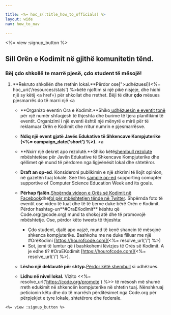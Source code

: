 ```yaml
---

title: <%= hoc_s(:title_how_to_officials) %>
layout: wide
nav: how_to_nav

---
```


<%= view :signup_button %>

## Sill Orën e Kodimit në gjithë komunitetin tënd.

### Bëj çdo shkollë te marrë pjesë, çdo student të mësojë!

  1. **Rekruto shkollën dhe rrethin lokal.**Përdor ose[">udhëzuesi](<%= hoc_uri('/resources/stats') %>këtë njoftim</a> si një pikë nisjeje, dhe hidhi një sy këtij <a href=) për shkollat dhe rrethet. Bëji të ditur **çdo** mësues pjesmarrës do të marri një <a</p></li> 
    
      * **Organizo eventin Ora e Kodimit.**Shiko[ udhëzuesin e eventit tonë](<%= hoc_uri('/resources/how-to-event') %>) për një numër shfaqjesh të thjeshta dhe burime të tjera planifikimi të eventit. Organizimi i një eventi është një mënyrë e mirë për të reklamuar Orën e Kodimit dhe rritur numrin e pjesmarrësve.
    
      * **Ndiq një event gjatë Javës Edukative të Shkencave Kompjuterike (<%= campaign_date('short') %>).** <a
    
      * **Nxirr një dekret apo rezolutë.**Shiko këtë[shembull rezolute](<%= hoc_uri('resources/proclamation') %>) mbështetëse për Javën Edukative të Shkencave Kompjuterike dhe qëllimet që mund të përdoren nga ligjvënësit lokal dhe shtetëror.
    
      * **Draft an op-ed**. Konsideroni publikimin e një shkrimi të llojit opinion, në gazetën tuaj lokale. See this [sample op-ed](<%= resolve_url('/resources/op-ed') %>) supporting comupter supportive of Computer Science Education Week and its goals.
    
      * **Përhap fjalën.**[Shpërnda videon e Orës së Kodimit në Facebook](https://www.facebook.com/sharer/sharer.php?u=http%3A%2F%2Fhourofcode.com%2Fus)dhe[fol për mbështetjen tënde në Twitter](https://twitter.com/intent/tweet?url=http%3A%2F%2Fhourofcode.com&text=I%27m%20participating%20in%20this%20year%27s%20%23HourOfCode%2C%20are%20you%3F%20%40codeorg&original_referer=https%3A%2F%2Fwww.google.com%2Furl%3Fq%3Dhttps%253A%252F%252Ftwitter.com%252Fshare%253Fhashtags%253D%2526amp%253Brelated%253Dcodeorg%2526amp%253Btext%253DI%252527m%252Bparticipating%252Bin%252Bthis%252Byear%252527s%252B%252523HourOfCode%25252C%252Bare%252Byou%25253F%252B%252540codeorg%2526amp%253Burl%253Dhttp%25253A%25252F%25252Fhourofcode.com%26sa%3DD%26sntz%3D1%26usg%3DAFQjCNE1GLTUbKZfMlEh9Aj5w0iswz6PYQ&related=codeorg&hashtags=). Shpërnda foto të eventit ose video të tuat dhe të të tjerve duke bërë Orën e Kodimit. Përdor hashtag-un**#OraEKodimit** kështu që Code.org(@code.org) mund ta shokoj atë dhe të promovojë mbështetje. Ose, përdor këto tweets të thjeshta:
        
          * Çdo student, djalë apo vajzë, mund të kenë shancin të mësojnë shkenca kompjuterike. Bashkohu me ne duke filluar me një #OrëKodimi [https://hourofcode.com](<%= resolve_url('/') %>)
          * Sot, jemi të lumtur që i bashkohemi lëvizjes të Orës së Kodimit. A je edhe ti? #OraEKodimit [https://hourofcode.com](<%= resolve_url('/') %>).   
              
            
    
      * **Lësho një deklaratë për shtyp.**[Përdor këtë shembull](<%= hoc_uri('/resources/official-press-release') %>) si udhëzues.
    
      * **Lidhu në nivel lokal.** Vizito <<%= resolve_url('https://code.org/promote') %>> të mësosh më shumë rreth edukimit në shkencën kompjuterike në shtetin tuaj. Nënshkruaj peticionin këtu dhe do të marrësh përditësimet nga Code.org për përpjekjet e tyre lokale, shtetërore dhe federale.</ol> 
    
    <%= view :signup_button %>